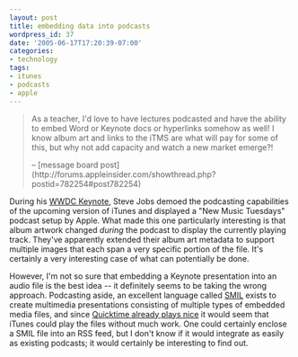 ```yaml
---
layout: post
title: embedding data into podcasts
wordpress_id: 37
date: '2005-06-17T17:20:39-07:00'
categories:
- technology
tags:
- itunes
- podcasts
- apple
---
```

> As a teacher, I'd love to have lectures podcasted and have the ability to embed Word or Keynote docs or hyperlinks
> somehow as well! I know album art and links to the iTMS are what will pay for some of this, but why not add capacity
> and watch a new market emerge?! 
>
> <footer>– [message board post](http://forums.appleinsider.com/showthread.php?postid=782254#post782254)</footer>

During his [WWDC Keynote][], Steve Jobs demoed the podcasting capabilities of the upcoming version of iTunes and
displayed a "New Music Tuesdays" podcast setup by Apple.  What made this one particularly interesting is that album
artwork changed _during_ the podcast to display the currently playing track.  They've apparently extended their album
art metadata to support multiple images that each span a very specific portion of the file.  It's certainly a very
interesting case of what can potentially be done.

However, I'm not so sure that embedding a Keynote presentation into an audio file is the best idea -- it definitely
seems to be taking the wrong approach.  Podcasting aside, an excellent language called [SMIL][] exists to create
multimedia presentations consisting of multiple types of embedded media files, and since [Quicktime already plays
nice][quicktime+smil] it would seem that iTunes could play the files without much work.  One could certainly enclose a
SMIL file into an RSS feed, but I don't know if it would integrate as easily as existing podcasts; it would certainly be
interesting to find out.

[WWDC Keynote]: http://www.apple.com/quicktime/qtv/wwdc05/
[SMIL]: http://en.wikipedia.org/wiki/Synchronized_Multimedia_Integration_Language
[quicktime+smil]: http://developer.apple.com/documentation/QuickTime/IQ_InteractiveMovies/quicktimeandsmil/chapter_10_section_4.html

